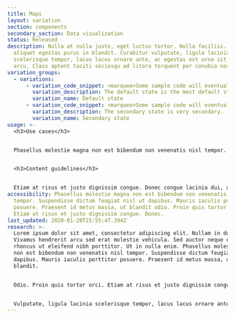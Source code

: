 ```yaml
---
title: Maps
layout: variation
section: components
secondary_section: Data visualization
status: Released
description: Nulla at nulla justo, eget luctus tortor. Nulla facilisi. Duis
  aliquet egestas purus in blandit. Curabitur vulputate, ligula lacinia
  scelerisque tempor, lacus lacus ornare ante, ac egestas est urna sit amet
  arcu. Class aptent taciti sociosqu ad litora torquent per conubia nostra.
variation_groups:
  - variations:
      - variation_code_snippet: <marquee>Some sample code will eventually show up here.</marquee>
        variation_description: The default state is the most default state of them all.
        variation_name: Default state
      - variation_code_snippet: <marquee>Some sample code will eventually show up here.</marquee>
        variation_description: The secondary state is very secondary.
        variation_name: Secondary state
usage: >-
  <h3>Use cases</h3>


  Phasellus molestie magna non est bibendum non venenatis nisl tempor. Suspendisse dictum feugiat nisl ut dapibus. Mauris iaculis porttitor posuere. Praesent id metus massa, ut blandit odio. Proin quis tortor orci. Etiam at risus.


  <h3>Content guidelines</h3>


  Etiam at risus et justo dignissim congue. Donec congue lacinia dui, a porttitor lectus condimentum laoreet. Nunc eu ullamcorper orci. Quisque eget odio ac lectus vestibulum faucibus eget in metus. In pellentesque faucibus vestibulum. Nulla at nulla justo, eget luctus tortor. Nulla facilisi. Duis aliquet egestas purus in.
accessibility: Phasellus molestie magna non est bibendum non venenatis nisl
  tempor. Suspendisse dictum feugiat nisl ut dapibus. Mauris iaculis porttitor
  posuere. Praesent id metus massa, ut blandit odio. Proin quis tortor orci.
  Etiam at risus et justo dignissim congue. Donec.
last_updated: 2020-01-28T15:55:47.394Z
research: >-
  Lorem ipsum dolor sit amet, consectetur adipiscing elit. Nullam in dui mauris.
  Vivamus hendrerit arcu sed erat molestie vehicula. Sed auctor neque eu tellus
  rhoncus ut eleifend nibh porttitor. Ut in nulla enim. Phasellus molestie magna
  non est bibendum non venenatis nisl tempor. Suspendisse dictum feugiat nisl ut
  dapibus. Mauris iaculis porttitor posuere. Praesent id metus massa, ut
  blandit.


  Odio. Proin quis tortor orci. Etiam at risus et justo dignissim congue. Donec congue lacinia dui, a porttitor lectus condimentum laoreet. Nunc eu ullamcorper orci. Quisque eget odio ac lectus vestibulum faucibus eget in metus. In pellentesque faucibus vestibulum. Nulla at nulla justo, eget luctus tortor. Nulla facilisi. Duis aliquet egestas purus in blandit. Curabitur.


  Vulputate, ligula lacinia scelerisque tempor, lacus lacus ornare ante, ac egestas est urna sit amet arcu. Class aptent taciti sociosqu ad litora torquent per conubia nostra, per inceptos himenaeos. Sed molestie augue sit amet leo consequat posuere.
---
```


